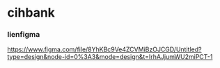 # cihbank
### lienfigma ###
https://www.figma.com/file/8YhKBc9Ve4ZCVMiBzOJCGD/Untitled?type=design&node-id=0%3A3&mode=design&t=IrhAJjumWU2miPCT-1

